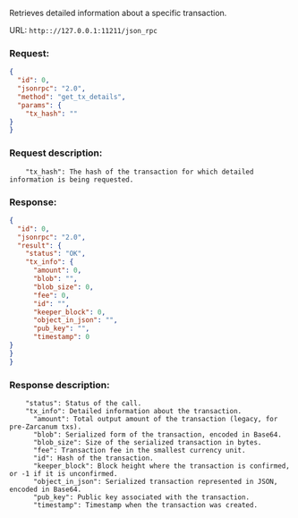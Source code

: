 Retrieves detailed information about a specific transaction.

URL: ```http:://127.0.0.1:11211/json_rpc```
### Request: 
```json
{
  "id": 0,
  "jsonrpc": "2.0",
  "method": "get_tx_details",
  "params": {
    "tx_hash": ""
}
}
```
### Request description: 
```
    "tx_hash": The hash of the transaction for which detailed information is being requested.

```
### Response: 
```json
{
  "id": 0,
  "jsonrpc": "2.0",
  "result": {
    "status": "OK",
    "tx_info": {
      "amount": 0,
      "blob": "",
      "blob_size": 0,
      "fee": 0,
      "id": "",
      "keeper_block": 0,
      "object_in_json": "",
      "pub_key": "",
      "timestamp": 0
}
}
}
```
### Response description: 
```
    "status": Status of the call.
    "tx_info": Detailed information about the transaction.
      "amount": Total output amount of the transaction (legacy, for pre-Zarcanum txs).
      "blob": Serialized form of the transaction, encoded in Base64.
      "blob_size": Size of the serialized transaction in bytes.
      "fee": Transaction fee in the smallest currency unit.
      "id": Hash of the transaction.
      "keeper_block": Block height where the transaction is confirmed, or -1 if it is unconfirmed.
      "object_in_json": Serialized transaction represented in JSON, encoded in Base64.
      "pub_key": Public key associated with the transaction.
      "timestamp": Timestamp when the transaction was created.

```
